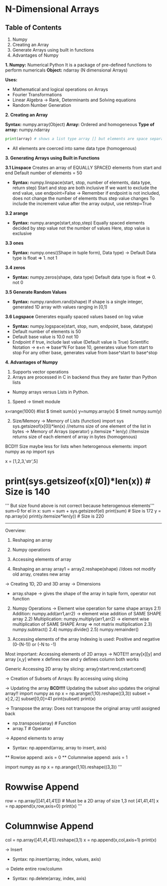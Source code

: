 # N-Dimensional Arrays

## Table of Contents

1. Numpy 
2. Creating an Array
3. Generate Arrays using built in functions
4. Advantages of Numpy

**1. Numpy:** Numerical Python
It is a package of pre-defined functions to perform numericals 
**Object:** ndarray (N dimensional Arrays)

**Uses:**
* Mathematical and logical operations on Arrays
* Fourier Transformations
* Linear Algebra -> Rank, Determinants and Solving equations
* Random Number Generation

**2. Creating an Array**

**Syntax:** numpy.array(Object)
**Array:** Ordered and homogeneous
**Type of array:** numpy.ndarray

```Python
print(array) # shows a list type array [] but elements are space separated rather than comma separated in arrays
```

* All elements are coerced into same data type (homogenous)

**3. Generating Arrays using Built in Functions**

**3.1 Linspace**
Creates an array of EQUALLY SPACED elements from start and end
Default number of elements = 50
* **Syntax:** numpy.linspace(start, stop, number of elements, data type, return step)
Start and stop are both inclusive
If we want to exclude the end value, use endpoint=False -> Remember if endpoint is not included, does not change the number of elements thus step value changes
To include the increment value after the array output, use retstep=True

**3.2 arange**
* **Syntax:** numpy.arange(start,stop,step) 
Equally spaced elements decided by step value not the number of values
Here, stop value is exclusive

**3.3 ones**
* **Syntax:** numpy.ones((Shape in tuple form), Data type)
-> Default Data type is float => 1. not 1

**3.4 zeros**
* **Syntax:** numpy.zeros(shape, data type)
Default data type is float => 0. not 0

**3.5 Generate Random Values**
* **Syntax:** numpy.random.rand(shape)
If shape is a single integer, generated 1D array with values ranging in [0,1)

**3.6 Logspace**
Generates equally spaced values based on log value
* **Syntax:** numpy.logspace(start, stop, num, endpoint, base, datatype)
* Default number of elements is 50
* Default base value is 10.0 not 10
* Endpoint if true, include last value (Default value is True)
Scientific Notation -> e+n => base^N
For base 10, generates value from start to stop
For any other base, generates value from base^start to base^stop

**4. Advantages of Numpy**
1. Supports vector operations
2. Arrays are processed in C in backend thus they are faster than Python lists

* Numpy arrays versus Lists in Python.

1. Speed -> timeit module

x=range(1000) #list
$ timeit sum(x)
y=numpy.array(x)
$ timeit numpy.sum(y)

2. Size/Memory
-> Memory of Lists (function)
import sys
sys.getsizeof(x[0])*len(x) //returns size of one element of the list in bytes
-> Memory of Arrays (operator)
y.itemsize * len(y) //itemsize returns size of each element of array in bytes (homogenous)


BCD!!! Size maybe less for lists when heterogenous elements:
import numpy as np
import sys

x = [1,2,3,'str',5]
# print(sys.getsizeof(x[0])*len(x)) # Size is 140
''' But size found above is not correct because heterogenous elements'''
sum=0
for el in x:
    sum = sum + sys.getsizeof(el)
print(sum) # Size is 172
y = np.array(x)
print(y.itemsize*len(y)) # Size is 220

-----------------------------------------------------------------------------------------------------------------------------

Overview:
1. Reshaping an array
2. Numpy operations
3. Accessing elements of array

1. Reshaping an array
array1 = array2.reshape(shape) //does not modify old array, creates new array

-> Creating 1D, 2D and 3D array
-> Dimensions
* array.shape -> gives the shape of the array in tuple form, operator not function

2. Numpy Operations -> Element wise operation for same shape arrays
2.1) Addition: numpy.add(arr1,arr2) -> element wise addition of SAME SHAPE array
2.2) Multiplication: numpy.multiply(arr1,arr2) -> element wise multiplication of SAME SHAPE Array => not matrix multiplication 
2.3) numpy.subtract()
2.4) numpy.divide()
2.5) numpy.remainder()

3. Accessing elements of the array
Indexing is used: Positive and negative (0-(N-1)) or (-N to -1)

Most important: Accessing elements of 2D arrays -> NOTE!!! array[x][y] and array [x,y] where x defines row and y defines column both works

Generic Accessing 2D array by slicing: array[rstart:rend,cstart:cend]

-> Creation of Subsets of Arrays: By accessing using slicing

-> Updating the array
**BCD!!!!** Updating the subset also updates the original array!!
import numpy as np
x = np.arange(1,10).reshape((3,3))
subset = x[:2,:2]
subset[0,0]=41
print(subset)
print(x)

-> Transpose the array: Does not transpose the original array until assigned back
* np.transpose(array) # Function
* array.T # Operator

-> Append elements to array
* Syntax: np.append(array, array to insert, axis)

** Rowise append: axis = 0
** Columnwise append: axis = 1

import numpy as np
x = np.arange(1,10).reshape((3,3))
'''
# Rowwise Append
row = np.array([[41,41,41]]) # Must be a 2D array of size 1,3 not [41,41,41]
x = np.append(x,row,axis=0)
print(x)
'''
# Columnwise Append
col = np.array([41,41,41]).reshape(3,1)
x = np.append(x,col,axis=1)
print(x)

->  Insert
* Syntax: np.insert(array, index, values, axis)

-> Delete entire row/column
* Syntax: np.delete(array, index, axis)
